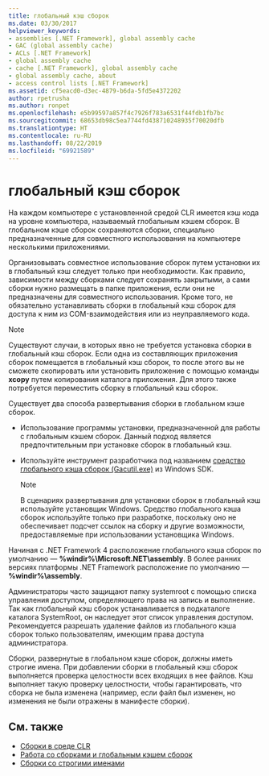 ```yaml
---
title: глобальный кэш сборок
ms.date: 03/30/2017
helpviewer_keywords:
- assemblies [.NET Framework], global assembly cache
- GAC (global assembly cache)
- ACLs [.NET Framework]
- global assembly cache
- cache [.NET Framework], global assembly cache
- global assembly cache, about
- access control lists [.NET Framework]
ms.assetid: cf5eacd0-d3ec-4879-b6da-5fd5e4372202
author: rpetrusha
ms.author: ronpet
ms.openlocfilehash: e5b99597a857f4c7926f783a6531f44fdb1fb7bc
ms.sourcegitcommit: 68653db98c5ea7744fd438710248935f70020dfb
ms.translationtype: HT
ms.contentlocale: ru-RU
ms.lasthandoff: 08/22/2019
ms.locfileid: "69921589"
---
```

# <a name="global-assembly-cache"></a>глобальный кэш сборок
На каждом компьютере с установленной средой CLR имеется кэш кода на уровне компьютера, называемый глобальным кэшем сборок. В глобальном кэше сборок сохраняются сборки, специально предназначенные для совместного использования на компьютере несколькими приложениями.  
  
 Организовывать совместное использование сборок путем установки их в глобальный кэш следует только при необходимости. Как правило, зависимости между сборками следует сохранять закрытыми, а сами сборки нужно размещать в папке приложения, если они не предназначены для совместного использования. Кроме того, не обязательно устанавливать сборки в глобальный кэш сборок для доступа к ним из COM-взаимодействия или из неуправляемого кода.  
  
> [!NOTE]
> Существуют случаи, в которых явно не требуется установка сборки в глобальный кэш сборок. Если одна из составляющих приложения сборок помещается в глобальный кэш сборок, то после этого вы не сможете скопировать или установить приложение с помощью команды **xcopy** путем копирования каталога приложения. Для этого также потребуется переместить сборку в глобальный кэш сборок.  
  
 Существует два способа развертывания сборки в глобальном кэше сборок.  
  
- Использование программы установки, предназначенной для работы с глобальным кэшем сборок. Данный подход является предпочтительным при установке сборок в глобальный кэш.  
  
- Используйте инструмент разработчика под названием [средство глобального кэша сборок (Gacutil.exe)](../../../docs/framework/tools/gacutil-exe-gac-tool.md) из Windows SDK.  
  
    > [!NOTE]
    > В сценариях развертывания для установки сборок в глобальный кэш используйте установщик Windows. Средство глобального кэша сборок используйте только при разработке, поскольку оно не обеспечивает подсчет ссылок на сборку и другие возможности, предоставляемые при использовании установщика Windows.  
  
 Начиная с .NET Framework 4 расположение глобального кэша сборок по умолчанию — **%windir%\Microsoft.NET\assembly**. В более ранних версиях платформы .NET Framework расположение по умолчанию — **%windir%\assembly**.  
  
 Администраторы часто защищают папку systemroot с помощью списка управления доступом, определяющего права на запись и выполнение. Так как глобальный кэш сборок устанавливается в подкаталоге каталога SystemRoot, он наследует этот список управления доступом. Рекомендуется разрешать удаление файлов из глобального кэша сборок только пользователям, имеющим права доступа администратора.  
  
 Сборки, развернутые в глобальном кэше сборок, должны иметь строгие имена. При добавлении сборки в глобальный кэш сборок выполняется проверка целостности всех входящих в нее файлов. Кэш выполняет такую проверку целостности, чтобы гарантировать, что сборка не была изменена (например, если файл был изменен, но изменения не были отражены в манифесте сборки).  
  
## <a name="see-also"></a>См. также

- [Сборки в среде CLR](../../../docs/framework/app-domains/assemblies-in-the-common-language-runtime.md)
- [Работа со сборками и глобальным кэшем сборок](../../../docs/framework/app-domains/working-with-assemblies-and-the-gac.md)
- [Сборки со строгими именами](../../../docs/framework/app-domains/strong-named-assemblies.md)
